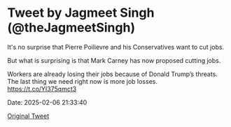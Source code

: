 # Tweet by Jagmeet Singh (@theJagmeetSingh)

It's no surprise that Pierre Poilievre and his Conservatives want to cut jobs.

But what is surprising is that Mark Carney has now proposed cutting jobs.

Workers are already losing their jobs because of Donald Trump’s threats. The last thing we need right now is more job losses. https://t.co/YI375qmct3

Date: 2025-02-06 21:33:40

[Original Tweet](https://x.com/theJagmeetSingh/status/1887615667987235224)
